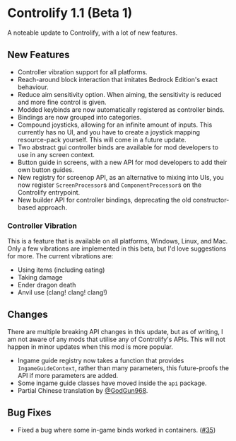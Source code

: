 # Controlify 1.1 (Beta 1)

A noteable update to Controlify, with a lot of new features.

## New Features

- Controller vibration support for all platforms.
- Reach-around block interaction that imitates Bedrock Edition's exact behaviour.
- Reduce aim sensitivity option. When aiming, the sensitivity is reduced and more fine control is given.
- Modded keybinds are now automatically registered as controller binds.
- Bindings are now grouped into categories.
- Compound joysticks, allowing for an infinite amount of inputs. This currently has no UI, and you have to create a joystick mapping resource-pack yourself. This will come in a future update.
- Two abstract gui controller binds are available for mod developers to use in any screen context.
- Button guide in screens, with a new API for mod developers to add their own button guides.
- New registry for screenop API, as an alternative to mixing into UIs, you now register `ScreenProcessor`s and `ComponentProcessor`s on the Controlify entrypoint.
- New builder API for controller bindings, deprecating the old constructor-based approach.

### Controller Vibration

This is a feature that is available on all platforms, Windows, Linux, and Mac.
Only a few vibrations are implemented in this beta, but I'd love suggestions for more.
The current vibrations are:

- Using items (including eating)
- Taking damage
- Ender dragon death
- Anvil use (clang! clang! clang!)

## Changes

There are multiple breaking API changes in this update, but as of writing, I am not aware of any
mods that utilise any of Controlify's APIs. This will not happen in minor updates when this mod is more popular.

- Ingame guide registry now takes a function that provides `IngameGuideContext`, rather than many parameters, this
  future-proofs the API if more parameters are added.
- Some ingame guide classes have moved inside the `api` package.
- Partial Chinese translation by [@GodGun968](https://github.com/GodGun968).

## Bug Fixes

- Fixed a bug where some in-game binds worked in containers. ([#35](https://github.com/isXander/Controlify/issues/35))
